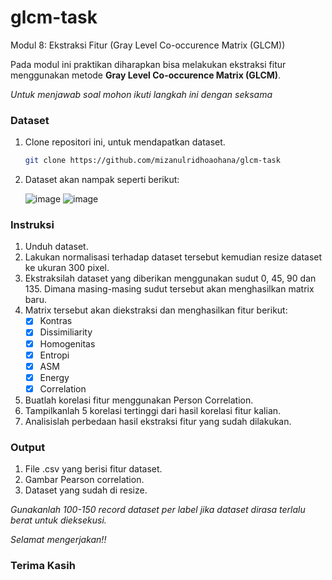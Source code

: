 <a name="readme-top"></a>
# glcm-task
Modul 8: Ekstraksi Fitur
         (Gray Level Co-occurence Matrix (GLCM))

Pada modul ini praktikan diharapkan bisa melakukan ekstraksi fitur menggunakan metode **Gray Level Co-occurence Matrix (GLCM)**.

_Untuk menjawab soal mohon ikuti langkah ini dengan seksama_

### Dataset

1. Clone repositori ini, untuk mendapatkan dataset.
   ```sh
   git clone https://github.com/mizanulridhoaohana/glcm-task
   ``` 
2. Dataset akan nampak seperti berikut:
   
   ![image](https://github.com/mizanulridhoaohana/glcm-task/assets/112617513/1e0d35a2-e174-47f4-9136-22f037843f24)
   ![image](https://github.com/mizanulridhoaohana/glcm-task/assets/112617513/b56c0158-1eda-4b7e-8601-abba766d0826)


   

### Instruksi
1. Unduh dataset.
2. Lakukan normalisasi terhadap dataset tersebut kemudian resize dataset ke ukuran 300 pixel.
3. Ekstraksilah dataset yang diberikan menggunakan sudut 0, 45, 90 dan 135. Dimana masing-masing sudut tersebut akan menghasilkan matrix baru.
4. Matrix tersebut akan diekstraksi dan menghasilkan fitur berikut:
   - [x] Kontras
   - [x] Dissimiliarity
   - [x] Homogenitas
   - [x] Entropi
   - [x] ASM
   - [x] Energy
   - [x] Correlation
 5. Buatlah korelasi fitur menggunakan Person Correlation.
 6. Tampilkanlah 5 korelasi tertinggi dari hasil korelasi fitur kalian.
 7. Analisislah perbedaan hasil ekstraksi fitur yang sudah dilakukan.

### Output
1. File .csv yang berisi fitur dataset.
2. Gambar Pearson correlation.
3. Dataset yang sudah di resize.


_Gunakanlah 100-150 record dataset per label jika dataset dirasa terlalu berat untuk dieksekusi._

_Selamat mengerjakan!!_

### Terima Kasih
